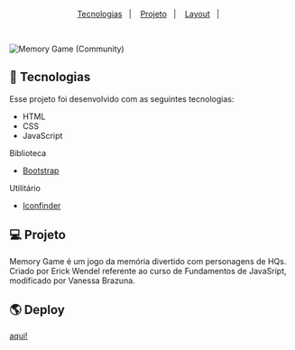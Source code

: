 <p align="center">
  <a href="#-tecnologias">Tecnologias</a>&nbsp;&nbsp;&nbsp;|&nbsp;&nbsp;&nbsp;
  <a href="#-projeto">Projeto</a>&nbsp;&nbsp;&nbsp;|&nbsp;&nbsp;&nbsp;
  <a href="#-layout">Layout</a>&nbsp;&nbsp;&nbsp;|&nbsp;&nbsp;&nbsp;
</p>

<br>

![Memory Game (Community)](https://imgur.com/FueJmWS)

## 🚀 Tecnologias

Esse projeto foi desenvolvido com as seguintes tecnologias:

- HTML
- CSS
- JavaScript

Biblioteca

- [Bootstrap](https://getbootstrap.com/)

Utilitário

- [Iconfinder](https://www.iconfinder.com/)

## 💻 Projeto

Memory Game é um jogo da memória divertido com personagens de HQs. Criado por Erick Wendel referente ao curso de Fundamentos de JavaSript, modificado por Vanessa Brazuna.

## 🌎 Deploy

<a href="#" target="_blank">aqui!</a>
